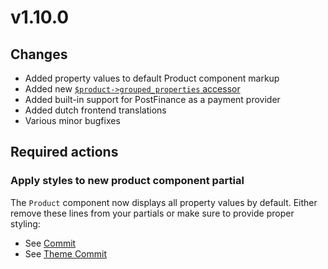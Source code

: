 # v1.10.0

## Changes

* Added property values to default Product component markup
* Added new [`$product->grouped_properties` accessor](../development/product-model.html#grouped-values)
* Added built-in support for PostFinance as a payment provider 
* Added dutch frontend translations 
* Various minor bugfixes

## Required actions

### Apply styles to new product component partial

The `Product` component now displays all property values 
by default. Either remove these lines from your partials
or make sure to provide proper styling:

* See [Commit](https://github.com/OFFLINE-GmbH/oc-mall-plugin/commit/823ffc5755a20def0f72d7087f74712df6c53a1f)
* See [Theme Commit](https://github.com/OFFLINE-GmbH/oc-mall-theme/commit/9946281b089831d3e1ec6f1d38ab9a6c93dce257)
